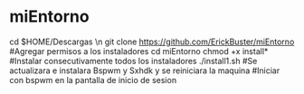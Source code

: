# miEntorno
cd $HOME/Descargas \n
git clone https://github.com/ErickBuster/miEntorno
#Agregar permisos a los instaladores
cd miEntorno
chmod +x install*
#Instalar consecutivamente todos los instaladores
./install1.sh
#Se actualizara e instalara Bspwm y Sxhdk y se reiniciara la maquina
#Iniciar con bspwm en la pantalla de inicio de sesion

